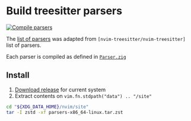 # Build treesitter parsers

[![Compile parsers](https://github.com/4ngelf/build-treesitter-parsers/actions/workflows/package_parsers.yaml/badge.svg)](https://github.com/4ngelf/build-treesitter-parsers/actions/workflows/package_parsers.yaml)

The [list of parsers] was adapted from `[nvim-treesitter/nvim-treesitter]` list of parsers.

Each parser is compiled as defined in [`Parser.zig`](./build/Parser.zig)

[list of parsers]: ./parsers.zon
[nvim-treesitter/nvim-treesitter]: https://github.com/nvim-treesitter/nvim-treesitter

## Install

1. [Download release] for current system
2. Extract contents on `vim.fn.stdpath("data") .. "/site"`

```bash
cd "${XDG_DATA_HOME}/nvim/site"
tar -I zstd -xf parsers-x86_64-linux.tar.zst
```

[Download release]: https://github.com/4ngelf/build-treesitter-parsers/releases/latest
